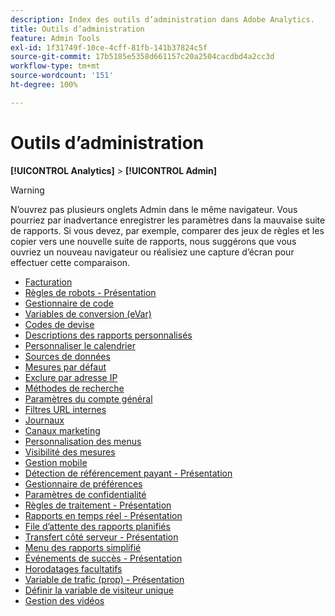 ```yaml
---
description: Index des outils d’administration dans Adobe Analytics.
title: Outils d’administration
feature: Admin Tools
exl-id: 1f31749f-10ce-4cff-81fb-141b37824c5f
source-git-commit: 17b5185e5358d661157c20a2504cacdbd4a2cc3d
workflow-type: tm+mt
source-wordcount: '151'
ht-degree: 100%

---
```


# Outils d’administration

**[!UICONTROL Analytics]** > **[!UICONTROL Admin]**

>[!WARNING]
>
>N’ouvrez pas plusieurs onglets Admin dans le même navigateur. Vous pourriez par inadvertance enregistrer les paramètres dans la mauvaise suite de rapports. Si vous devez, par exemple, comparer des jeux de règles et les copier vers une nouvelle suite de rapports, nous suggérons que vous ouvriez un nouveau navigateur ou réalisiez une capture d’écran pour effectuer cette comparaison.

+ [Facturation](billing-admin.md)
+ [Règles de robots - Présentation](bot-removal/bot-rules.md)
+ [Gestionnaire de code](code-manager-admin.md)
+ [Variables de conversion (eVar)](conversion-var-admin/conversion-var-admin.md)
+ [Codes de devise](currency.md)
+ [Descriptions des rapports personnalisés](/help/admin/admin/c-manage-report-suites/c-edit-report-suites/c-traffic-variables/custom-desc-admin.md)
+ [Personnaliser le calendrier](/help/admin/admin/c-manage-report-suites/c-edit-report-suites/general/custom-calendar.md)
+ [Sources de données](data-sources.md)
+ [Mesures par défaut](default-metrics.md)
+ [Exclure par adresse IP](exclude-ip.md)
+ [Méthodes de recherche](finding-methods.md)
+ [Paramètres du compte général](/help/admin/admin/c-manage-report-suites/c-edit-report-suites/general/general-acct-settings-admin.md)
+ [Filtres URL internes](/help/admin/admin/c-manage-report-suites/c-edit-report-suites/general/internal-url-filter-admin.md)
+ [Journaux](logs.md)
+ [Canaux marketing](marketing-channels-admin.md)
+ [Personnalisation des menus](/help/admin/admin/c-manage-report-suites/c-edit-report-suites/general/customize-menus.md)
+ [Visibilité des mesures](metric-visibility.md)
+ [Gestion mobile](mobile-management.md)
+ [Détection de référencement payant - Présentation](/help/admin/admin/c-manage-report-suites/c-edit-report-suites/general/paid-search-detection/paid-search-detection.md)
+ [Gestionnaire de préférences](preferences-manager.md)
+ [Paramètres de confidentialité](privacy-settings.md)
+ [Règles de traitement - Présentation](/help/admin/admin/c-manage-report-suites/c-edit-report-suites/general/c-processing-rules/processing-rules.md)
+ [Rapports en temps réel - Présentation](realtime/realtime.md)
+ [File d’attente des rapports planifiés](scheduled-reports-admin.md)
+ [Transfert côté serveur - Présentation](c-server-side-forwarding/ssf.md)
+ [Menu des rapports simplifié](t-simplified-menu.md)
+ [Événements de succès - Présentation](c-success-events/success-event.md)
+ [Horodatages facultatifs](timestamp-optional.md)
+ [Variable de trafic (prop) - Présentation](/help/admin/admin/c-manage-report-suites/c-edit-report-suites/c-traffic-variables/traffic-var.md)
+ [Définir la variable de visiteur unique](unique-visitor-variable-admin/t-unique-visitor-variable.md)
+ [Gestion des vidéos](video-management.md)
